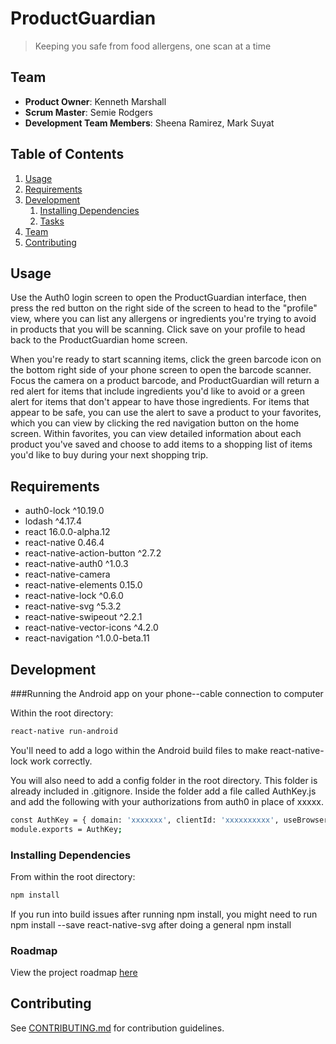 # ProductGuardian

> Keeping you safe from food allergens, one scan at a time

## Team

  - __Product Owner__: Kenneth Marshall
  - __Scrum Master__: Semie Rodgers
  - __Development Team Members__: Sheena Ramirez, Mark Suyat

## Table of Contents

1. [Usage](#Usage)
1. [Requirements](#requirements)
1. [Development](#development)
    1. [Installing Dependencies](#installing-dependencies)
    1. [Tasks](#tasks)
1. [Team](#team)
1. [Contributing](#contributing)

## Usage

Use the Auth0 login screen to open the ProductGuardian interface, then press the red button on the right side of the screen to head to the "profile" view, where you can list any allergens or ingredients you're trying to avoid in products that you will be scanning. Click save on your profile to head back to the ProductGuardian home screen.

When you're ready to start scanning items, click the green barcode icon on the bottom right side of your phone screen to open the barcode scanner. Focus the camera on a product barcode, and ProductGuardian will return a red alert for items that include ingredients you'd like to avoid or a green alert for items that don't appear to have those ingredients. For items that appear to be safe, you can use the alert to save a product to your favorites, which you can view by clicking the red navigation button on the home screen. Within favorites, you can view detailed information about each product you've saved and choose to add items to a shopping list of items you'd like to buy during your next shopping trip.

## Requirements

- auth0-lock ^10.19.0
- lodash ^4.17.4
- react 16.0.0-alpha.12
- react-native 0.46.4
- react-native-action-button ^2.7.2
- react-native-auth0 ^1.0.3
- react-native-camera
- react-native-elements 0.15.0
- react-native-lock ^0.6.0
- react-native-svg ^5.3.2
- react-native-swipeout ^2.2.1
- react-native-vector-icons ^4.2.0
- react-navigation ^1.0.0-beta.11

## Development

###Running the Android app on your phone--cable connection to computer

Within the root directory:

```sh
react-native run-android
```

You'll need to add a logo within the Android build files to make react-native-lock work correctly.

You will also need to add a config folder in the root directory.  This folder is already included in .gitignore. Inside the folder add a file called AuthKey.js and add the following with your authorizations from auth0 in place of xxxxx.

```sh
const AuthKey = { domain: 'xxxxxxx', clientId: 'xxxxxxxxxx', useBrowser: true};
module.exports = AuthKey;
```

### Installing Dependencies

From within the root directory:

```sh
npm install
```

If you run into build issues after running npm install, you might need to run npm install --save react-native-svg after doing a general npm install

### Roadmap

View the project roadmap [here](LINK_TO_PROJECT_ISSUES)



## Contributing

See [CONTRIBUTING.md](_CONTRIBUTING.md) for contribution guidelines.
